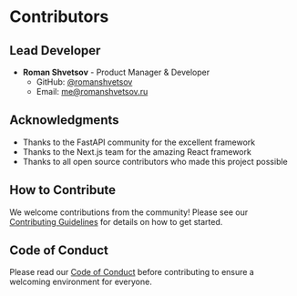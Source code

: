# Contributors

## Lead Developer
- **Roman Shvetsov** - Product Manager & Developer
  - GitHub: [@romanshvetsov](https://github.com/romanshvetsov)
  - Email: me@romanshvetsov.ru

## Acknowledgments
- Thanks to the FastAPI community for the excellent framework
- Thanks to the Next.js team for the amazing React framework
- Thanks to all open source contributors who made this project possible

## How to Contribute
We welcome contributions from the community! Please see our [Contributing Guidelines](CONTRIBUTING.md) for details on how to get started.

## Code of Conduct
Please read our [Code of Conduct](CODE_OF_CONDUCT.md) before contributing to ensure a welcoming environment for everyone.
